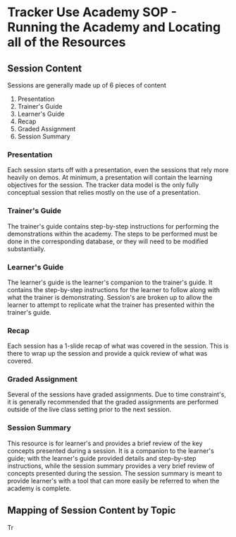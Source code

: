 # Tracker Use Academy SOP - Running the Academy and Locating all of the Resources

## Session Content

Sessions are generally made up of 6 pieces of content

1. Presentation
2. Trainer's Guide
3. Learner's Guide
4. Recap
5. Graded Assignment
6. Session Summary

### Presentation

Each session starts off with a presentation, even the sessions that rely more heavily on demos. At minimum, a presentation will contain the learning objectives for the session. The tracker data model is the only fully conceptual session that relies mostly on the use of a presentation. 

### Trainer's Guide

The trainer's guide contains step-by-step instructions for performing the demonstrations within the academy. The steps to be performed must be done in the corresponding database, or they will need to be modified substantially.

### Learner's Guide

The learner's guide is the learner's companion to the trainer's guide. It contains the step-by-step instructions for the learner to follow along with what the trainer is demonstrating. Session's are broken up to allow the learner to attempt to replicate what the trainer has presented within the trainer's guide. 

### Recap

Each session has a 1-slide recap of what was covered in the session. This is there to wrap up the session and provide a quick review of what was covered.

### Graded Assignment

Several of the sessions have graded assignments. Due to time constraint's, it is generally recommended that the graded assignments are performed outside of the live class setting prior to the next session.

### Session Summary

This resource is for learner's and provides a brief review of the key concepts presented during a session. It is a companion to the learner's guide; with the learner's guide provided details and step-by-step instructions, while the session summary provides a very brief review of concepts presented during the session. The session summary is meant to provide learner's with a tool that can more easily be referred to when the academy is complete.

## Mapping of Session Content by Topic

Tr